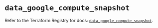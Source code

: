 # `data_google_compute_snapshot`

Refer to the Terraform Registry for docs: [`data_google_compute_snapshot`](https://registry.terraform.io/providers/hashicorp/google/5.27.0/docs/data-sources/compute_snapshot).
